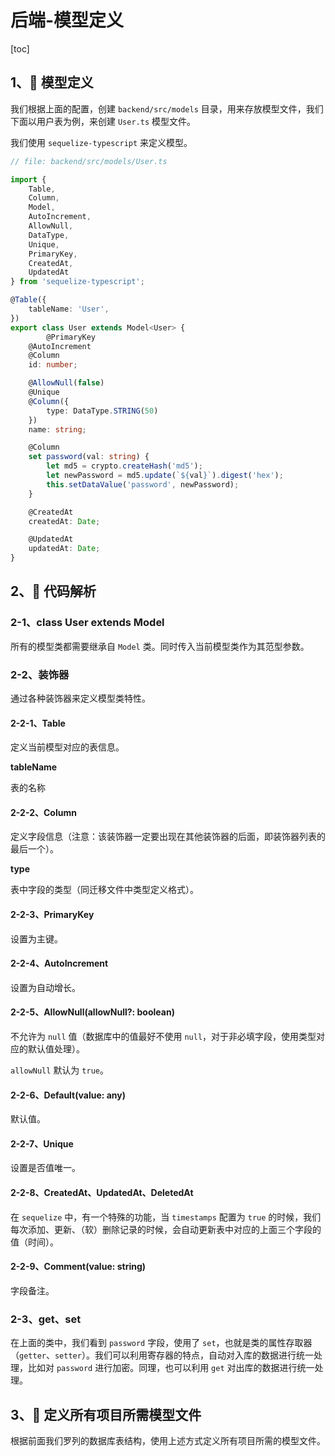 # 后端-模型定义

[toc]

## 1、🍉 模型定义

我们根据上面的配置，创建 `backend/src/models` 目录，用来存放模型文件，我们下面以用户表为例，来创建 `User.ts` 模型文件。

我们使用 `sequelize-typescript` 来定义模型。

```typescript
// file: backend/src/models/User.ts

import {
    Table,
    Column,
    Model,
    AutoIncrement,
    AllowNull,
    DataType,
    Unique,
    PrimaryKey,
    CreatedAt,
    UpdatedAt
} from 'sequelize-typescript';

@Table({
    tableName: 'User',
})
export class User extends Model<User> {
		@PrimaryKey
    @AutoIncrement
    @Column
    id: number;

    @AllowNull(false)
    @Unique
    @Column({
        type: DataType.STRING(50)
    })
    name: string;

    @Column
    set password(val: string) {
        let md5 = crypto.createHash('md5');
        let newPassword = md5.update(`${val}`).digest('hex');
        this.setDataValue('password', newPassword);
    }

    @CreatedAt
    createdAt: Date;

    @UpdatedAt
    updatedAt: Date;
}
```



## 2、🍓 代码解析

### 2-1、class User extends Model<User>

所有的模型类都需要继承自 `Model` 类。同时传入当前模型类作为其范型参数。

### 2-2、装饰器

通过各种装饰器来定义模型类特性。

#### 2-2-1、Table

定义当前模型对应的表信息。

**tableName**

表的名称

#### 2-2-2、Column

定义字段信息（注意：该装饰器一定要出现在其他装饰器的后面，即装饰器列表的最后一个）。

**type**

表中字段的类型（同迁移文件中类型定义格式）。

#### 2-2-3、PrimaryKey

设置为主键。

#### 2-2-4、AutoIncrement

设置为自动增长。

#### 2-2-5、AllowNull(allowNull?: boolean)

不允许为 `null` 值（数据库中的值最好不使用 `null`，对于非必填字段，使用类型对应的默认值处理）。

`allowNull` 默认为 `true`。

#### 2-2-6、Default(value: any)

默认值。

#### 2-2-7、Unique

设置是否值唯一。

#### 2-2-8、CreatedAt、UpdatedAt、DeletedAt

在 `sequelize` 中，有一个特殊的功能，当 `timestamps` 配置为 `true` 的时候，我们每次添加、更新、（软）删除记录的时候，会自动更新表中对应的上面三个字段的值（时间）。

#### 2-2-9、Comment(value: string)

字段备注。

### 2-3、get、set

在上面的类中，我们看到 `password` 字段，使用了 `set`，也就是类的属性存取器（`getter`、`setter`）。我们可以利用寄存器的特点，自动对入库的数据进行统一处理，比如对 `password` 进行加密。同理，也可以利用 `get` 对出库的数据进行统一处理。



## 3、🍊 定义所有项目所需模型文件

根据前面我们罗列的数据库表结构，使用上述方式定义所有项目所需的模型文件。